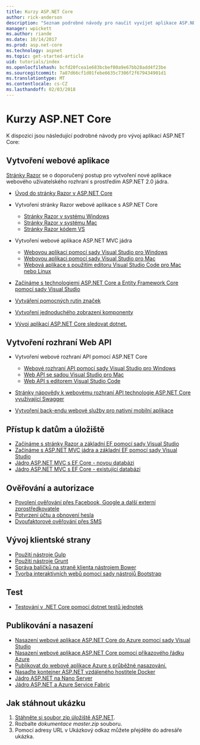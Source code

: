 ```yaml
---
title: Kurzy ASP.NET Core
author: rick-anderson
description: "Seznam podrobné návody pro naučit vyvíjet aplikace ASP.NET Core."
manager: wpickett
ms.author: riande
ms.date: 10/14/2017
ms.prod: asp.net-core
ms.technology: aspnet
ms.topic: get-started-article
uid: tutorials/index
ms.openlocfilehash: bcfd20fcea1e683bcbef00a9e67bb28add4f23be
ms.sourcegitcommit: 7a87d66cf1d01febe6635c7306f2f679434901d1
ms.translationtype: MT
ms.contentlocale: cs-CZ
ms.lasthandoff: 02/03/2018
---
```

# <a name="aspnet-core-tutorials"></a>Kurzy ASP.NET Core

K dispozici jsou následující podrobné návody pro vývoj aplikací ASP.NET Core:

## <a name="build-web-apps"></a>Vytvoření webové aplikace

[Stránky Razor](xref:mvc/razor-pages/index) se o doporučený postup pro vytvoření nové aplikace webového uživatelského rozhraní s prostředím ASP.NET 2.0 jádra.

* [Úvod do stránky Razor v ASP.NET Core](xref:mvc/razor-pages/index)
* Vytvoření stránky Razor webové aplikace s ASP.NET Core

   * [Stránky Razor v systému Windows](xref:tutorials/razor-pages/index)
   * [Stránky Razor v systému Mac](xref:tutorials/razor-pages-mac/index)
   * [Stránky Razor kódem VS](xref:tutorials/razor-pages-vsc/index)  

* Vytvoření webové aplikace ASP.NET MVC jádra

   * [Webovou aplikaci pomocí sady Visual Studio pro Windows](first-mvc-app/index.md)
   * [Webovou aplikaci pomocí sady Visual Studio pro Mac](first-mvc-app-mac/index.md)
   * [Webová aplikace s použitím editoru Visual Studio Code pro Mac nebo Linux](first-mvc-app-xplat/index.md)

* [Začínáme s technologiemi ASP.NET Core a Entity Framework Core pomocí sady Visual Studio](../data/ef-mvc/index.md)
* [Vytváření pomocných rutin značek](../mvc/views/tag-helpers/authoring.md)
* [Vytvoření jednoduchého zobrazení komponenty](../mvc/views/view-components.md#walkthrough-creating-a-simple-view-component)
* [Vývoj aplikací ASP.NET Core sledovat dotnet.](dotnet-watch.md)

## <a name="build-web-apis"></a>Vytvoření rozhraní Web API
* Vytvoření webové rozhraní API pomocí ASP.NET Core

  * [Webové rozhraní API pomocí sady Visual Studio pro Windows](first-web-api.md)
  * [Web API se sadou Visual Studio pro Mac](xref:tutorials/first-web-api-mac)
  * [Web API s editorem Visual Studio Code](web-api-vsc.md)
  
* [Stránky nápovědy k webovému rozhraní API technologie ASP.NET Core využívající Swagger](web-api-help-pages-using-swagger.md)
* [Vytvoření back-endu webové služby pro nativní mobilní aplikace](../mobile/native-mobile-backend.md)

## <a name="data-access-and-storage"></a>Přístup k datům a úložiště
* [Začínáme s stránky Razor a základní EF pomocí sady Visual Studio](xref:data/ef-rp/intro)
* [Začínáme s ASP.NET MVC jádra a základní EF pomocí sady Visual Studio](../data/ef-mvc/index.md)
* [Jádro ASP.NET MVC s EF Core - novou databázi](https://docs.microsoft.com/ef/core/get-started/aspnetcore/new-db)
* [Jádro ASP.NET MVC s EF Core - existující databázi](https://docs.microsoft.com/ef/core/get-started/aspnetcore/existing-db)

## <a name="authentication-and-authorization"></a>Ověřování a autorizace
* [Povolení ověřování přes Facebook, Google a další externí zprostředkovatele](../security/authentication/social/index.md)
* [Potvrzení účtu a obnovení hesla](../security/authentication/accconfirm.md)
* [Dvoufaktorové ověřování přes SMS](../security/authentication/2fa.md)

## <a name="client-side-development"></a>Vývoj klientské strany
* [Použití nástroje Gulp](../client-side/using-gulp.md)
* [Použití nástroje Grunt](../client-side/using-grunt.md)
* [Správa balíčků na straně klienta nástrojem Bower](../client-side/bower.md)
* [Tvorba interaktivních webů pomocí sady nástrojů Bootstrap](../client-side/bootstrap.md)

## <a name="test"></a>Test
* [Testování v .NET Core pomocí dotnet testů jednotek](https://docs.microsoft.com/dotnet/articles/core/testing/unit-testing-with-dotnet-test)

## <a name="publish-and-deploy"></a>Publikování a nasazení
* [Nasazení webové aplikace ASP.NET Core do Azure pomocí sady Visual Studio](publish-to-azure-webapp-using-vs.md)
* [Nasazení webové aplikace ASP.NET Core pomocí příkazového řádku Azure](publish-to-azure-webapp-using-cli.md)
* [Publikovat do webové aplikace Azure s průběžné nasazování.](xref:host-and-deploy/azure-apps/azure-continuous-deployment)
* [Nasaďte kontejner ASP.NET vzdáleného hostitele Docker](https://docs.microsoft.com/azure/vs-azure-tools-docker-hosting-web-apps-in-docker)
* [Jádro ASP.NET na Nano Server](nano-server.md)
* [Jádro ASP.NET a Azure Service Fabric](https://docs.microsoft.com/azure/service-fabric/service-fabric-add-a-web-frontend)

<a name="download"></a> 
## <a name="how-to-download-a-sample"></a>Jak stáhnout ukázku
1. [Stáhněte si soubor zip úložiště ASP.NET](https://codeload.github.com/aspnet/Docs/zip/master).
1. Rozbalte *dokumentace master.zip* souboru.
1. Pomocí adresy URL v Ukázkový odkaz můžete přejděte do adresáře ukázka. 
